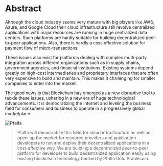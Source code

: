 
# Abstract

Although the cloud industry seems very mature with big players like AWS, Azure, and Google Cloud their cloud infrastructure still revolve centralized applications with major resources are running in huge centralized data centers. Such platforms are hardly suitable for building decentralized peer-to-peer applications. Also, there is hardly a cost-effective solution for payment flow of micro-transactions.

These issues also exist for platforms dealing with complex multi-party integration across different organizations such as in supply chains, government agencies, and financial institutions. Existing systems depend greatly on high-cost intermediaries and proprietary interfaces that are often very expensive to build and maintain. This makes it challenging for smaller companies to enter into the market.

The good news is that Blockchain has emerged as a new disruptive tool to tackle these issues, ushering in a new era of huge technological advancements. It is democratizing the internet and leveling the business field for consumers and business to operate in a progressively global marketplace.

![Pfalfa](https://dev.my.id/pfalfa-wp/logo.jpg "Pfalfa Logo")

> Pfalfa will democratize this field for cloud infrastructure as well as open-up the market for resource providers and application developers to run and deploy their decentralized applications in a cost-effective way. We are building a decentralized peer-to-peer platform for developer to build decentralized application easily using existing blockchain technology backed by Pfalfa Gold Stablecoin.
